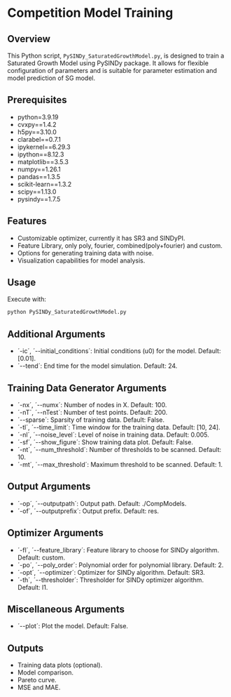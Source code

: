 # Competition Model Training

## Overview
This Python script, `PySINDy_SaturatedGrowthModel.py`, is designed to train a Saturated Growth Model using PySINDy package. It allows for flexible configuration of parameters and is suitable for parameter estimation and model prediction of SG model.

## Prerequisites
- python=3.9.19
- cvxpy==1.4.2
- h5py==3.10.0
- clarabel==0.7.1
- ipykernel==6.29.3
- ipython==8.12.3
- matplotlib==3.5.3
- numpy==1.26.1
- pandas==1.3.5
- scikit-learn==1.3.2
- scipy==1.13.0
- pysindy==1.7.5

## Features
- Customizable optimizer, currently it has SR3 and SINDyPI.
- Feature Library, only poly, fourier, combined(poly+fourier) and custom. 
- Options for generating training data with noise.
- Visualization capabilities for model analysis.

## Usage
Execute with:
```bash
python PySINDy_SaturatedGrowthModel.py
```

## Additional Arguments
- ´-ic´, ´--initial_conditions´: Initial conditions (u0) for the model. Default: [0.01].
- ´--tend´: End time for the model simulation. Default: 24.

## Training Data Generator Arguments
- ´-nx´, ´--numx´: Number of nodes in X. Default: 100.
- ´-nT´, ´--nTest´: Number of test points. Default: 200.
- ´--sparse´: Sparsity of training data. Default: False.
- ´-tl´, ´--time_limit´: Time window for the training data. Default: [10, 24].
- ´-nl´, ´--noise_level´: Level of noise in training data. Default: 0.005.
- ´-sf´, ´--show_figure´: Show training data plot. Default: False.
- ´-nt´, ´--num_threshold´: Number of thresholds to be scanned. Default: 10.
- ´-mt´, ´--max_threshold´: Maximum threshold to be scanned. Default: 1.

## Output Arguments
- ´-op´, ´--outputpath´: Output path. Default: ./CompModels.
- ´-of´, ´--outputprefix´: Output prefix. Default: res.

## Optimizer Arguments
- ´-fl´, ´--feature_library´: Feature library to choose for SINDy algorithm. Default: custom.
- ´-po´, ´--poly_order´: Polynomial order for polynomial library. Default: 2.
- ´-opt´, ´--optimizer´: Optimizer for SINDy algorithm. Default: SR3.
- ´-th´, ´--thresholder´: Thresholder for SINDy optimizer algorithm. Default: l1.

## Miscellaneous Arguments
- ´--plot´: Plot the model. Default: False.

## Outputs
- Training data plots (optional).
- Model comparison.
- Pareto curve.
- MSE and MAE.




